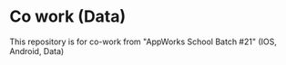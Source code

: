 # Co work (Data)
This repository is for co-work from "AppWorks School Batch #21" (IOS, Android, Data)
